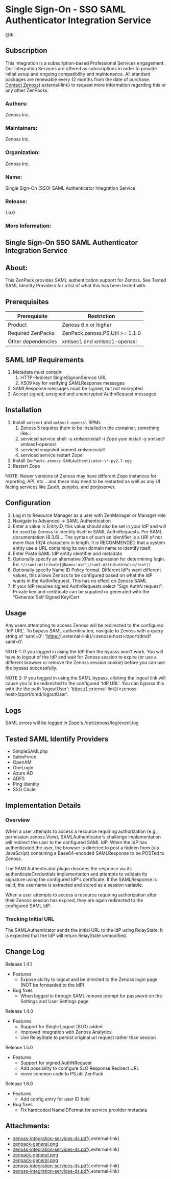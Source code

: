 # Single Sign-On - SSO SAML Authenticator Integration Service

@lb[](img/zenpack-zenpack-general.png)

## Subscription

This integration is a subscription-based Professional Services
engagement. Our Integration Services are offered as subscriptions in
order to provide initial setup and ongoing compatibility and
maintenance. All standard packages are renewable every 12 months from
the date of purchase. [Contact Zenoss](https://tryit.zenoss.com/zenpack-contact){.external-link} to
request more information regarding this or any other ZenPacks.

### Authors:

Zenoss Inc.

### Maintainers:

Zenoss Inc.

### Organization:

Zenoss Inc.

### Name:

Single Sign-On (SSO) SAML Authenticator Integration Service

### Release:

1.6.0

### More Information:

## Single Sign-On SSO SAML Authenticator Integration Service

## About:

This ZenPack provides SAML authentication support for Zenoss. See Tested
SAML Identity Providers for a list of what this has been tested with.

## Prerequisites

| Prerequisite       | Restriction                        |
|--------------------|------------------------------------|
| Product            | Zenoss 6.x or higher               |
| Required ZenPacks  | ZenPack.zenoss.PS.Util &gt;= 1.1.0 |
| Other dependencies | xmlsec1 and xmlsec1-openssl        |

## SAML IdP Requirements

1.  Metadata must contain:
    1.  HTTP-Redirect SingleSignonService URL
    2.  X509 key for verifying SAMLResponse messages
2.  SAMLResponse messages must be signed, but not encrypted
3.  Accept signed, unsigned and unencrypted AuthnRequest messages

## Installation

1.  Install `xmlsec1` and `xmlsec1-openssl` RPMs
    1.  Zenoss 5 requires them to be installed in the container,
        something like...
    2.  serviced service shell -s xmlsecinstall -i Zope yum install -y
        xmlsec1 xmlsec1-openssl
    3.  serviced snapshot commit xmlsecinstall
    4.  serviced service restart Zope
2.  Install `ZenPacks.zenoss.SAMLAuthenticator-\*-py2.7.egg`
3.  Restart Zope

NOTE: Newer versions of Zenoss may have different Zope instances for
reporting, API, etc... and these may need to be restarted as well as any
UI facing services like Zauth, zenjobs, and zenjsserver.

## Configuration

1.  Log in to Resource Manager as a user with ZenManager or Manager role
2.  Navigate to Advanced -&gt; SAML Authentication
3.  Enter a value in EntityID, this value should also be set in your IdP
    and will be used by Zenoss to identify itself in SAML AuthnRequests.
    Per SAML documentation (8.3.6)... The syntax of such an identifier
    is a URI of not more than 1024 characters in length. It is
    RECOMMENDED that a system entity use a URL containing its own domain
    name to identify itself.
4.  Enter Paste SAML IdP entity identifier and metadata
5.  Optionally specify an alternative XPath expression for determining
    login.
    Ex: `*//saml:Attribute[@Name='uid']/saml:AttributeValue/text()`
6.  Optionally specify Name ID Policy format. Different IdPs want
    different values, this allows Zenoss to be configured based on what
    the IdP wants in the AuthnRequest. This has no effect on Zenoss SAML
7.  If your IdP requires signed AuthnRequests select "Sign AuthN
    request". Private key and certificate can be supplied or generated
    with the "Generate Self Signed Key/Cert

## Usage

Any users attempting to access Zenoss will be redirected to the
configured 'IdP URL'. To bypass SAML authentication, navigate to Zenoss
with a query string of 'saml=0':
'[https:/](https://github.com/){.external-link}/&lt;zenoss-host&gt;/zport/dmd?saml=0'.

NOTE 1: If you logged in using the IdP then the bypass won't work. You
will have to logout of the IdP and wait for Zenoss session to expire (or
use a different browser or remove the Zenoss session cookie) before you
can use the bypass successfully.

NOTE 2: If you logged in using the SAML bypass, clicking the logout link
will cause you to be redirected to the configured 'IdP URL'. You can
bypass this with the the path 'logoutUser':
'[https:/](https://github.com/){.external-link}/&lt;zenoss-host&gt;/zport/dmd/logoutUser'.

## Logs

SAML errors will be logged in Zope's /opt/zenoss/log/event.log

## Tested SAML Identify Providers

-   SimpleSAMLphp
-   SalesForce
-   OpenAM
-   OneLogin
-   Azure AD
-   ADFS
-   Ping Identity
-   SSO Circle

## Implementation Details

### Overview

When a user attempts to access a resource requiring authorization (e.g.,
permission zenoss.View), SAMLAuthenticator's challenge implementation
will redirect the user to the configured SAML IdP. When the IdP has
authenticated the user, the browser is directed to post a hidden form
(via JavaScript) containing a Base64-encoded SAMLResponse to be POSTed
to Zenoss.

The SAMLAuthenticator plugin decodes the response via its
authenticateCredentials implementation and attempts to validate its
signature using the configured IdP's certificate. If the SAMLResponse is
valid, the username is extracted and stored as a session variable.

When a user attempts to access a resource requiring authorization after
their Zenoss session has expired, they are again redirected to the
configured SAML IdP.

### Tracking Initial URL

The SAMLAuthenticator sends the initial URL to the IdP using RelayState.
It is expected that the IdP will return RelayState unmodified.

## Change Log

Release 1.4.1

-   Features
    -   Expose ability to logout and be directed to the Zenoss login
        page (NOT be forwarded to the IdP)
-   Bug fixes
    -   When logged in through SAML remove prompt for password on the
        Settings and User Settings page

Release 1.4.0

-   Features
    -   Support for Single Logout (SLO) added
    -   Improved integration with Zenoss Analytics
    -   Use RelayState to persist original url request rather than
        session

Release 1.5.0

-   Features
    -   Support for signed AuthNRequest
    -   Add possibility to configure SLO Response Redirect URL
    -   move common code to PS.util ZenPack

Release 1.6.0

-   Features
    -   Add config entry for user ID field
-   Bug fixes
    -   Fix hardcoded NameIDFormat for service provider metadata

## Attachments:

-   [zenoss-integration-services-ds.pdf](https://storage.googleapis.com/zenoss-doc-artifacts/SAMLAuthenticator/zenoss-integration-services-ds.pdf){.external-link}
-   [zenpack-general.png](img/zenpack-zenpack-general.png)
-   [zenoss-integration-services-ds.pdf](https://storage.googleapis.com/zenoss-doc-artifacts/SAMLAuthenticator/zenoss-integration-services-ds.pdf){.external-link}
-   [zenpack-general.png](img/zenpack-zenpack-general.png)
-   [zenpack-general.png](img/zenpack-zenpack-general.png)
-   [zenoss-integration-services-ds.pdf](https://storage.googleapis.com/zenoss-doc-artifacts/SAMLAuthenticator/zenoss-integration-services-ds.pdf){.external-link}
-   [zenoss-integration-services-ds.pdf](https://storage.googleapis.com/zenoss-doc-artifacts/SAMLAuthenticator/zenoss-integration-services-ds.pdf){.external-link}

